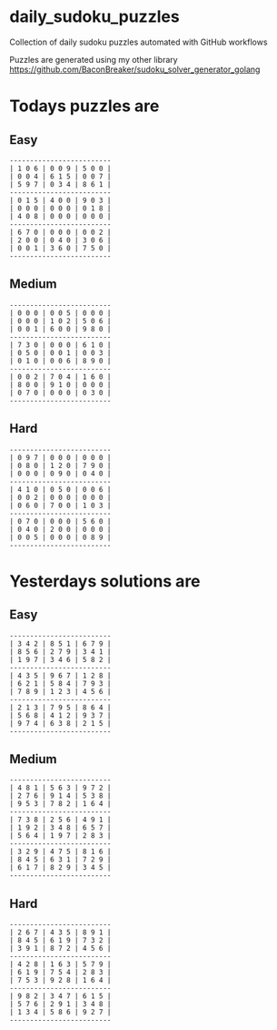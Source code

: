 
# daily_sudoku_puzzles 

Collection of daily sudoku puzzles automated with GitHub workflows 

Puzzles are generated using my other library https://github.com/BaconBreaker/sudoku_solver_generator_golang 
 

# Todays puzzles are 

## Easy 

```
-------------------------
| 1 0 6 | 0 0 9 | 5 0 0 | 
| 0 0 4 | 6 1 5 | 0 0 7 | 
| 5 9 7 | 0 3 4 | 8 6 1 | 
-------------------------
| 0 1 5 | 4 0 0 | 9 0 3 | 
| 0 0 0 | 0 0 0 | 0 1 8 | 
| 4 0 8 | 0 0 0 | 0 0 0 | 
-------------------------
| 6 7 0 | 0 0 0 | 0 0 2 | 
| 2 0 0 | 0 4 0 | 3 0 6 | 
| 0 0 1 | 3 6 0 | 7 5 0 | 
-------------------------
```
## Medium 

```
-------------------------
| 0 0 0 | 0 0 5 | 0 0 0 | 
| 0 0 0 | 1 0 2 | 5 0 6 | 
| 0 0 1 | 6 0 0 | 9 8 0 | 
-------------------------
| 7 3 0 | 0 0 0 | 6 1 0 | 
| 0 5 0 | 0 0 1 | 0 0 3 | 
| 0 1 0 | 0 0 6 | 8 9 0 | 
-------------------------
| 0 0 2 | 7 0 4 | 1 6 0 | 
| 8 0 0 | 9 1 0 | 0 0 0 | 
| 0 7 0 | 0 0 0 | 0 3 0 | 
-------------------------
```
## Hard 

```
-------------------------
| 0 9 7 | 0 0 0 | 0 0 0 | 
| 0 8 0 | 1 2 0 | 7 9 0 | 
| 0 0 0 | 0 9 0 | 0 4 0 | 
-------------------------
| 4 1 0 | 0 5 0 | 0 0 6 | 
| 0 0 2 | 0 0 0 | 0 0 0 | 
| 0 6 0 | 7 0 0 | 1 0 3 | 
-------------------------
| 0 7 0 | 0 0 0 | 5 6 0 | 
| 0 4 0 | 2 0 0 | 0 0 0 | 
| 0 0 5 | 0 0 0 | 0 8 9 | 
-------------------------
```
# Yesterdays solutions are 

## Easy 

```
-------------------------
| 3 4 2 | 8 5 1 | 6 7 9 | 
| 8 5 6 | 2 7 9 | 3 4 1 | 
| 1 9 7 | 3 4 6 | 5 8 2 | 
-------------------------
| 4 3 5 | 9 6 7 | 1 2 8 | 
| 6 2 1 | 5 8 4 | 7 9 3 | 
| 7 8 9 | 1 2 3 | 4 5 6 | 
-------------------------
| 2 1 3 | 7 9 5 | 8 6 4 | 
| 5 6 8 | 4 1 2 | 9 3 7 | 
| 9 7 4 | 6 3 8 | 2 1 5 | 
-------------------------
```
## Medium 

```
-------------------------
| 4 8 1 | 5 6 3 | 9 7 2 | 
| 2 7 6 | 9 1 4 | 5 3 8 | 
| 9 5 3 | 7 8 2 | 1 6 4 | 
-------------------------
| 7 3 8 | 2 5 6 | 4 9 1 | 
| 1 9 2 | 3 4 8 | 6 5 7 | 
| 5 6 4 | 1 9 7 | 2 8 3 | 
-------------------------
| 3 2 9 | 4 7 5 | 8 1 6 | 
| 8 4 5 | 6 3 1 | 7 2 9 | 
| 6 1 7 | 8 2 9 | 3 4 5 | 
-------------------------
```
## Hard 

```
-------------------------
| 2 6 7 | 4 3 5 | 8 9 1 | 
| 8 4 5 | 6 1 9 | 7 3 2 | 
| 3 9 1 | 8 7 2 | 4 5 6 | 
-------------------------
| 4 2 8 | 1 6 3 | 5 7 9 | 
| 6 1 9 | 7 5 4 | 2 8 3 | 
| 7 5 3 | 9 2 8 | 1 6 4 | 
-------------------------
| 9 8 2 | 3 4 7 | 6 1 5 | 
| 5 7 6 | 2 9 1 | 3 4 8 | 
| 1 3 4 | 5 8 6 | 9 2 7 | 
-------------------------
```
